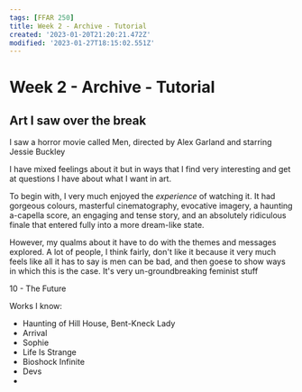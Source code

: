 ```yaml
---
tags: [FFAR 250]
title: Week 2 - Archive - Tutorial
created: '2023-01-20T21:20:21.472Z'
modified: '2023-01-27T18:15:02.551Z'
---
```


# Week 2 - Archive - Tutorial

## Art I saw over the break
I saw a horror movie called Men, directed by Alex Garland and starring Jessie Buckley

I have mixed feelings about it but in ways that I find very interesting and get at questions I have about what I want in art.

To begin with, I very much enjoyed the *experience* of watching it. It had gorgeous colours, masterful cinematography, evocative imagery, a haunting a-capella score, an engaging and tense story, and an absolutely ridiculous finale that entered fully into a more dream-like state.

However, my qualms about it have to do with the themes and messages explored. A lot of people, I think fairly, don't like it because it very much feels like all it has to say is men can be bad, and then goese to show ways in which this is the case. It's very un-groundbreaking feminist stuff

10 - The Future

Works I know:
- Haunting of Hill House, Bent-Kneck Lady
- Arrival
- Sophie
- Life Is Strange
- Bioshock Infinite
- Devs
- 
